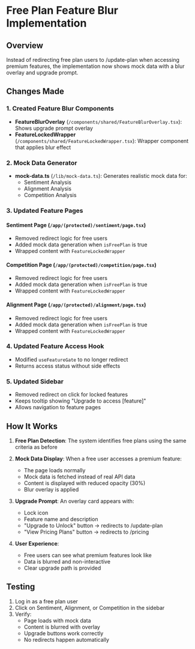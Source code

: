 # Free Plan Feature Blur Implementation

## Overview
Instead of redirecting free plan users to /update-plan when accessing premium features, the implementation now shows mock data with a blur overlay and upgrade prompt.

## Changes Made

### 1. Created Feature Blur Components
- **FeatureBlurOverlay** (`/components/shared/FeatureBlurOverlay.tsx`): Shows upgrade prompt overlay
- **FeatureLockedWrapper** (`/components/shared/FeatureLockedWrapper.tsx`): Wrapper component that applies blur effect

### 2. Mock Data Generator
- **mock-data.ts** (`/lib/mock-data.ts`): Generates realistic mock data for:
  - Sentiment Analysis
  - Alignment Analysis  
  - Competition Analysis

### 3. Updated Feature Pages

#### Sentiment Page (`/app/(protected)/sentiment/page.tsx`)
- Removed redirect logic for free users
- Added mock data generation when `isFreePlan` is true
- Wrapped content with `FeatureLockedWrapper`

#### Competition Page (`/app/(protected)/competition/page.tsx`)
- Removed redirect logic for free users
- Added mock data generation when `isFreePlan` is true
- Wrapped content with `FeatureLockedWrapper`

#### Alignment Page (`/app/(protected)/alignment/page.tsx`)
- Removed redirect logic for free users
- Added mock data generation when `isFreePlan` is true
- Wrapped content with `FeatureLockedWrapper`

### 4. Updated Feature Access Hook
- Modified `useFeatureGate` to no longer redirect
- Returns access status without side effects

### 5. Updated Sidebar
- Removed redirect on click for locked features
- Keeps tooltip showing "Upgrade to access [feature]"
- Allows navigation to feature pages

## How It Works

1. **Free Plan Detection**: The system identifies free plans using the same criteria as before

2. **Mock Data Display**: When a free user accesses a premium feature:
   - The page loads normally
   - Mock data is fetched instead of real API data
   - Content is displayed with reduced opacity (30%)
   - Blur overlay is applied

3. **Upgrade Prompt**: An overlay card appears with:
   - Lock icon
   - Feature name and description
   - "Upgrade to Unlock" button → redirects to /update-plan
   - "View Pricing Plans" button → redirects to /pricing

4. **User Experience**:
   - Free users can see what premium features look like
   - Data is blurred and non-interactive
   - Clear upgrade path is provided

## Testing

1. Log in as a free plan user
2. Click on Sentiment, Alignment, or Competition in the sidebar
3. Verify:
   - Page loads with mock data
   - Content is blurred with overlay
   - Upgrade buttons work correctly
   - No redirects happen automatically